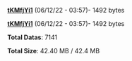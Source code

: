 [**tKMfjYi1**](/data/tKMfjYi1.txt) (06/12/22 - 03:57)- 1492 bytes

[**tKMfjYi1**](/data/tKMfjYi1.txt) (06/12/22 - 03:57)- 1492 bytes

**Total Datas**: 7141

**Total Size**: 42.40 MB / 42.4 MB